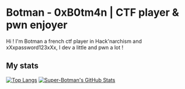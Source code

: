 # Botman - 0xB0tm4n | CTF player & pwn enjoyer
Hi ! I'm Botman a french ctf player in Hack'narchism and xXxpassword123xXx, I dev a little and pwn a lot !

## My stats
[![Top Langs](https://github-readme-stats-git-masterrstaa-rickstaa.vercel.app/api/top-langs/?username=super-botman)](https://github.com/anuraghazra/github-readme-stats)
[![Super-Botman's GitHub Stats](https://github-readme-stats.vercel.app/api?username=Super-Botman&show_icons=true&theme=gruvbox)](https://github.com/anuraghazra/github-readme-stats)
